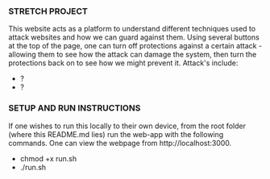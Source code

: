 ### STRETCH PROJECT
This website acts as a platform to understand different techniques used to attack websites and how we can guard against them. Using several buttons at the top of the page, one can turn off protections against a certain attack - allowing them to see how the attack can damage the system, then turn the protections back on to see how we might prevent it. Attack's include:
- ?
- ?

### SETUP AND RUN INSTRUCTIONS
If one wishes to run this locally to their own device, from the root folder (where this README.md lies) run the web-app with the following commands. One can view the webpage from http://localhost:3000.
- chmod +x run.sh
- ./run.sh
